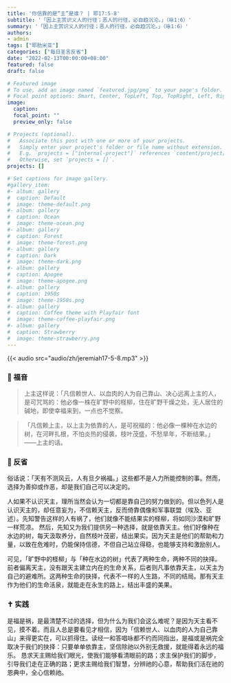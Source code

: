 ```yaml
---
title: '你信靠的是“主”是谁？ | 耶17:5-8'
subtitle: '「因上主赏识义人的行径；恶人的行径，必自趋沉沦。」（咏1:6）'
summary: '「因上主赏识义人的行径；恶人的行径，必自趋沉沦。」（咏1:6）'
authors:
- admin
tags: ["耶肋米亚"]
categories: ["每日圣言反省"]
date: "2022-02-13T00:00:00+08:00"
featured: false
draft: false

# Featured image
# To use, add an image named `featured.jpg/png` to your page's folder.
# Focal point options: Smart, Center, TopLeft, Top, TopRight, Left, Right, BottomLeft, Bottom, BottomRight
image:
  caption:
  focal_point: ""
  preview_only: false

# Projects (optional).
#   Associate this post with one or more of your projects.
#   Simply enter your project's folder or file name without extension.
#   E.g. `projects = ["internal-project"]` references `content/project/deep-learning/index.md`.
#   Otherwise, set `projects = []`.
projects: []

# Set captions for image gallery.
#gallery_item:
#- album: gallery
#  caption: Default
#  image: theme-default.png
#- album: gallery
#  caption: Ocean
#  image: theme-ocean.png
#- album: gallery
#  caption: Forest
#  image: theme-forest.png
#- album: gallery
#  caption: Dark
#  image: theme-dark.png
#- album: gallery
#  caption: Apogee
#  image: theme-apogee.png
#- album: gallery
#  caption: 1950s
#  image: theme-1950s.png
#- album: gallery
#  caption: Coffee theme with Playfair font
#  image: theme-coffee-playfair.png
#- album: gallery
#  caption: Strawberry
#  image: theme-strawberry.png
---
```


{{< audio src="audio/zh/jeremiah17-5-8.mp3" >}}

### :love_letter: 福音
> 上主这样说：「凡信赖世人、以血肉的人为自己靠山、决心远离上主的人，是可咒骂的：他必像一株在旷野中的柽柳，住在旷野干燥之处，无人居住的碱地，即使幸福来到，一点也不觉察。

> 「凡信赖上主，以上主为依靠的人，是可祝福的：他必像一棵种在水边的树，在河畔扎根，不怕炎热的侵袭，枝叶茂盛，不愁旱年，不断结果。」——上主的话。

### :speech_balloon: 反省
俗话说：「天有不测风云，人有旦夕祸福。」这些都不是人力所能控制的事。然而，选择为善抑或作恶，却是我们自己可以决定的。

人如果不认识天主，理所当然会认为一切都是靠自己的努力做到的。但以色列人是认识天主的，却任意妄为，不信赖天主，反而倚靠偶像和军事联盟（埃及、亚述）。先知警告这样的人有祸了，他们就像不能结果实的柽柳，将如同沙漠和旷野一样荒凉。
然后，先知又为我们提供另一种选择，就是依靠天主。他们好像种在水边的树，每天汲取养分，自然枝叶茂密，结出果实。因为天主是他们的帮助和力量，以致在危难时，仍能保持信德，不但自己站立得稳，也能够支持和激励别人。

可见，「旷野中的柽柳」与「种在水边的树」代表了两种生命，两种不同的抉择。前者偏离天主，没有跟天主建立内在的生命关系，后者则凡事依靠天主，以天主为自己的避难所。这两种生命的抉择，代表不一样的人生路，不同的结局。那有天主作为他们的生命活泉，就能走在永生的路上，结出丰盛的美果。

### :latin_cross: 实践
是福是祸，是最清楚不过的选择，但为什么为我们会这么难呢？是因为天主看不见，摸不着。而且人总是要看见才相信，因为「信赖世人、以血肉的人为自己靠山」来得更实在，可以抓得住。读经一和答唱咏都不约而同指出，是福或是祸完全取决于我们的抉择：只要单单依靠主，坚信除祂以外别无救援，就能得着永远的福乐。
恳求天主赐给我们眼光，使我们能够看清眼前的路；求主保护我们的脚步，引导我们走在正确的路；更求主赐给我们智慧，分辨祂的心意，帮助我们活在祂的恩典中，全心信赖祂。
